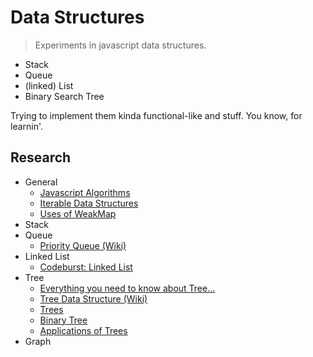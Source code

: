 # Data Structures

> Experiments in javascript data structures.

* Stack
* Queue
* (linked) List
* Binary Search Tree

Trying to implement them kinda functional-like and stuff. You know, for learnin'.

## Research

* General
  * [Javascript Algorithms](https://github.com/trekhleb/javascript-algorithms/tree/master/src/data-structures)
  * [Iterable Data Structures](https://medium.com/smelly-code/data-structures-with-iterable-protocol-3f506c9547e4)
  * [Uses of WeakMap](https://stackoverflow.com/questions/29413222/what-are-the-actual-uses-of-es6-weakmap)
* Stack
* Queue
  * [Priority Queue (Wiki)](https://en.wikipedia.org/wiki/Priority_queue)
* Linked List
  * [Codeburst: Linked List](https://codeburst.io/js-data-structures-linked-list-3ed4d63e6571)
* Tree
  * [Everything you need to know about Tree...](https://medium.freecodecamp.org/all-you-need-to-know-about-tree-data-structures-bceacb85490c)
  * [Tree Data Structure (Wiki)](https://en.wikipedia.org/wiki/Tree_(data_structure))
  * [Trees](https://www.tutorialspoint.com/data_structures_algorithms/tree_data_structure.htm)
  * [Binary Tree](https://www.geeksforgeeks.org/binary-tree-data-structure/)
  * [Applications of Trees](https://www.geeksforgeeks.org/applications-of-tree-data-structure/)
* Graph